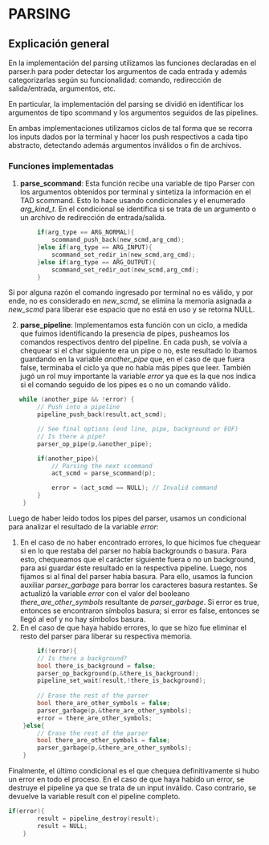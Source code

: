# **PARSING**

## Explicación general

En la implementación del parsing utilizamos las funciones declaradas en el parser.h para poder detectar los argumentos de cada entrada y además categorizarlas según su funcionalidad: comando, redirección de salida/entrada, argumentos, etc.

En particular, la implementación del parsing se dividió en identificar los argumentos de tipo scommand y los argumentos seguidos de las pipelines.

En ambas implementaciones utilizamos ciclos de tal forma que se recorra los inputs dados por la terminal y hacer los push respectivos a cada tipo abstracto, detectando además argumentos inválidos o fin de archivos.

### Funciones implementadas
1. **parse_scommand**: Esta función recibe una variable de tipo Parser con los argumentos obtenidos por terminal y sintetiza la información en el TAD scommand. Esto lo hace usando condicionales y el enumerado *arg_kind_t*. En el condicional se identifica si se trata de un argumento o un archivo de redirección de entrada/salida.

```c
        if(arg_type == ARG_NORMAL){
            scommand_push_back(new_scmd,arg_cmd);
        }else if(arg_type == ARG_INPUT){
            scommand_set_redir_in(new_scmd,arg_cmd);
        }else if(arg_type == ARG_OUTPUT){
            scommand_set_redir_out(new_scmd,arg_cmd);
        }
```

Si por alguna razón el comando ingresado por terminal no es válido, y por ende, no es considerado en *new_scmd*, se elimina la memoria asignada a *new_scmd* para liberar ese espacio que no está en uso y se retorna NULL.

2. **parse_pipeline**: Implementamos esta función con un ciclo, a medida que fuimos identificando la presencia de pipes, pusheamos los comandos respectivos dentro del pipeline. En cada push, se volvía a chequear si el char siguiente era un pipe o no, este resultado lo ibamos guardando en la variable *another_pipe* que, en el caso de que fuera false, terminaba el ciclo ya que no había más pipes que leer. 
También jugó un rol muy importante la variable *error* ya que es la que nos indica si el comando seguido de los pipes es o no un comando válido.

```c
   while (another_pipe && !error) {
        // Push into a pipeline
        pipeline_push_back(result,act_scmd);

        // See final options (end line, pipe, background or EOF)
        // Is there a pipe?
        parser_op_pipe(p,&another_pipe);

        if(another_pipe){
            // Parsing the next scommand
            act_scmd = parse_scommand(p);

            error = (act_scmd == NULL); // Invalid command
        }
    }
```
Luego de haber leído todos los pipes del parser, usamos un condicional para analizar el resultado de la variable *error*:  
1. En el caso de no haber encontrado errores, lo que hicimos fue chequear si en lo que restaba del parser no había backgrounds o basura. Para esto, chequeamos que el carácter siguiente fuera o no un background, para así guardar éste resultado en la respectiva pipeline. Luego, nos fijamos si al final del parser había basura. Para ello, usamos la funcion auxiliar *parser_garbage* para borrar los caracteres basura restantes. Se actualizó la variable *error* con el valor del booleano *there_are_other_symbols* resultante de *parser_garbage*. Si error es true, entonces se encontraron símbolos basura; si error es false, entonces se llegó al eof y no hay símbolos basura.
2. En el caso de que haya habido errores, lo que se hizo fue eliminar el resto del parser para liberar su respectiva memoria.

```c
        if(!error){
        // Is there a background?
        bool there_is_background = false;
        parser_op_background(p,&there_is_background);
        pipeline_set_wait(result,!there_is_background);
        
        // Erase the rest of the parser
        bool there_are_other_symbols = false;
        parser_garbage(p,&there_are_other_symbols);
        error = there_are_other_symbols;
    }else{
        // Erase the rest of the parser
        bool there_are_other_symbols = false;
        parser_garbage(p,&there_are_other_symbols);
    }
```
Finalmente, el último condicional es el que chequea definitivamente si hubo un error en todo el proceso. En el caso de que haya habido un error, se destruye el pipeline ya que se trata de un input inválido. Caso contrario, se devuelve la variable result con el pipeline completo.

```c
if(error){
        result = pipeline_destroy(result);
        result = NULL;
    }
```